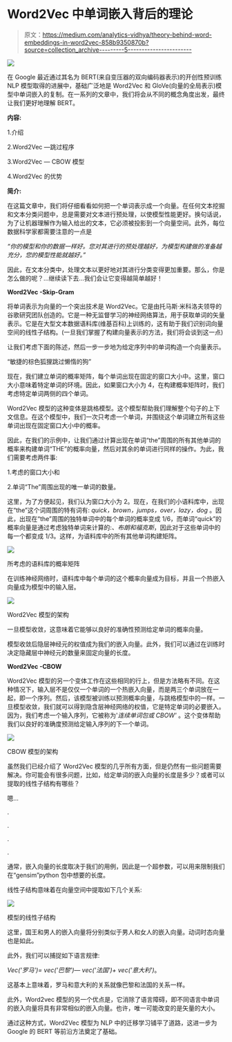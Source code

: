 # Word2Vec 中单词嵌入背后的理论

> 原文：<https://medium.com/analytics-vidhya/theory-behind-word-embeddings-in-word2vec-858b9350870b?source=collection_archive---------5----------------------->

![](img/a9dfaf3c93a6e4dd101dfd17981e18b0.png)

在 Google 最近通过其名为 BERT(来自变压器的双向编码器表示)的开创性预训练 NLP 模型取得的进展中，基础广泛地是 Word2Vec 和 GloVe(向量的全局表示)模型中单词嵌入的复制。在一系列的文章中，我们将会从不同的概念角度出发，最终让我们更好地理解 BERT。

**内容:**

1.介绍

2.Word2Vec —跳过程序

3.Word2Vec — CBOW 模型

4.Word2Vec 的优势

**简介:**

在这篇文章中，我们将仔细看看如何把一个单词表示成一个向量。在任何文本挖掘和文本分类问题中，总是需要对文本进行预处理，以使模型性能更好。换句话说，为了让机器理解作为输入给出的文本，它必须被投影到一个向量空间。此外，每位数据科学家都需要注意的一点是

*“你的模型和你的数据一样好。您对其进行的预处理越好，为模型构建做的准备越充分，您的模型性能就越好。”*

因此，在文本分类中，处理文本以更好地对其进行分类变得更加重要。那么，你是怎么做的呢？…继续读下去…我们会让它变得越简单越好！

**Word2Vec -Skip-Gram**

将单词表示为向量的一个突出技术是 Word2Vec。它是由托马斯·米科洛夫领导的谷歌研究团队创造的。它是一种无监督学习的神经网络算法，用于获取单词的矢量表示。它是在大型文本数据语料库(维基百科)上训练的，这有助于我们识别词向量空间的线性子结构。(一旦我们掌握了构建向量表示的方法，我们将会谈到这一点)

让我们考虑下面的陈述，然后一步一步地为给定序列中的单词构造一个向量表示。

“敏捷的棕色狐狸跳过懒惰的狗”

现在，我们建立单词的概率矩阵，每个单词出现在固定的窗口大小中。这里，窗口大小意味着特定单词的环境。因此，如果窗口大小为 4，在构建概率矩阵时，我们考虑特定单词两侧的四个单词。

Word2Vec 模型的这种变体是跳格模型。这个模型帮助我们理解整个句子的上下文信息。在这个模型中，我们一次只考虑一个单词，并围绕这个单词建立所有这些单词出现在固定窗口大小中的概率。

因此，在我们的示例中，让我们通过计算出现在单词“the”周围的所有其他单词的概率来构建单词“THE”的概率向量，然后对其余的单词进行同样的操作。为此，我们需要考虑两件事:

1.考虑的窗口大小和

2.单词“The”周围出现的唯一单词的数量。

这里，为了方便起见，我们认为窗口大小为 2。现在，在我们的小语料库中，出现在“the”这个词周围的特有词有: *quick，brown，jumps，over，lazy，dog* 。因此，出现在“the”周围的独特单词中的每个单词的概率变成 1/6，而单词“quick”的概率向量是通过考虑独特单词来计算的:*、布朗和福克斯*，因此对于这些单词中的每一个都变成 1/3。这样，为语料库中的所有其他单词构建矩阵。

![](img/3844af40505995139063d7f73a8c8b16.png)

所考虑的语料库的概率矩阵

在训练神经网络时，语料库中每个单词的这个概率向量成为目标，并且一个热嵌入向量成为模型中的输入层。

![](img/4a1eb9530e16df14d1fced0eeeed2f5f.png)

Word2Vec 模型的架构

一旦模型收敛，这意味着它能够以良好的准确性预测给定单词的概率向量。

模型收敛后隐层神经元的权值成为我们的嵌入向量。此外，我们可以通过在训练时决定隐藏层中神经元的数量来固定向量的长度。

**Word2Vec -CBOW**

Word2Vec 模型的另一个变体工作在这些相同的行上，但是方法略有不同。在这种情况下，输入层不是仅仅一个单词的一个热嵌入向量，而是两三个单词放在一起，即一个序列。然后，该模型被训练以预测概率向量，与跳格模型中的一样。一旦模型收敛，我们就可以得到隐含层神经网络的权值，它是特定单词的必要嵌入。因为，我们考虑一个输入序列，它被称为'*连续单词包或 CBOW'* 。这个变体帮助我们以良好的准确度预测给定输入序列的下一个单词。

![](img/27d18416fcb1fcd1078bdb9589611c6b.png)

CBOW 模型的架构

虽然我们已经介绍了 Word2Vec 模型的几乎所有方面，但是仍然有一些问题需要解决。你可能会有很多问题，比如，给定单词的嵌入向量的长度是多少？或者可以提取的线性子结构有哪些？

嗯…

.

.

.

.

通常，嵌入向量的长度取决于我们的用例，因此是一个超参数，可以用来限制我们在“gensim”python 包中想要的长度。

线性子结构意味着在向量空间中提取如下几个关系:

![](img/28ad26abadd0345b640375c329cf2b3b.png)

模型的线性子结构

这里，国王和男人的嵌入向量将分别类似于男人和女人的嵌入向量。动词时态向量也是如此。

此外，我们可以捕捉如下语言规律:

*Vec('罗马')= vec('巴黎')— vec('法国')+ vec('意大利')*。

这基本上意味着，罗马和意大利的关系就像巴黎和法国的关系一样。

此外，Word2vec 模型的另一个优点是，它消除了语言障碍，即不同语言中单词的嵌入向量将具有非常相似的嵌入向量。也许，唯一可能改变的是矢量的大小。

通过这种方式，Word2Vec 模型为 NLP 中的迁移学习铺平了道路，这进一步为 Google 的 BERT 等前沿方法奠定了基础。